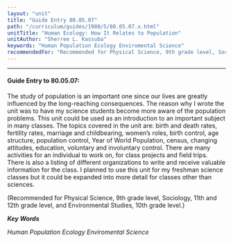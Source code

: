 ```yaml
---
layout: "unit"
title: "Guide Entry 80.05.07"
path: "/curriculum/guides/1980/5/80.05.07.x.html"
unitTitle: "Human Ecology: How It Relates to Population"
unitAuthor: "Sherree L. Kassuba"
keywords: "Human Population Ecology Enviromental Science"
recommendedFor: "Recommended for Physical Science, 9th grade level, Sociology, 11th and 12th grade level, and Environmental Studies, 10th grade level."
---
```

<body>
<hr/>
 <h4>
  Guide Entry to 80.05.07:
 </h4>
 The study of population is an important one since our lives are greatly influenced by the long-reaching consequences.  The reason why I wrote the unit was to have my science students become more aware of the population problems.  This unit could be used as an introduction to an important subject in many classes.  The topics covered in the unit are: birth and death rates, fertility rates, marriage and childbearing, women’s roles, birth control, age structure, population control, Year of World Population, census, changing attitudes, education, voluntary and involuntary control.  There are many activities for an individual to work on, for class projects and field trips.  There is also a listing of different organizations to write and receive valuable information for the class.  I planned to use this unit for my freshman science classes but it could be expanded into more detail for classes other than sciences.
 <p>
  (Recommended for Physical Science, 9th grade level, Sociology, 11th and 12th grade level, and Environmental Studies, 10th grade level.)
 </p>
<p>
  <b>
   <i>
    Key Words
   </i>
  </b>
  <br/>
 </p>
 <p>
  <i>
   Human Population Ecology Enviromental Science
  </i>
 </p>

</body>